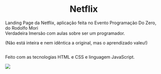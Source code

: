 <h1 align="center">Netflix</h1>

Landing Page da Netflix, aplicação feita no Evento Programação Do Zero, do Rodolfo Mori
<br>
Verdadeira Imersão com aulas sobre ser um programador.

(Não está inteira e nem idêntica a original, mas o aprendizado valeu!)

##

Feito com as tecnologias HTML e CSS e linguagem JavaScript.

<img src="https://raw.githubusercontent.com/victorSmenezes/Netflix/cea90ab0a47e2353eeb0f63473e6d5f5b1bce113/imagens/Captura%20de%20tela%202022-04-04%20205422.png"/>
